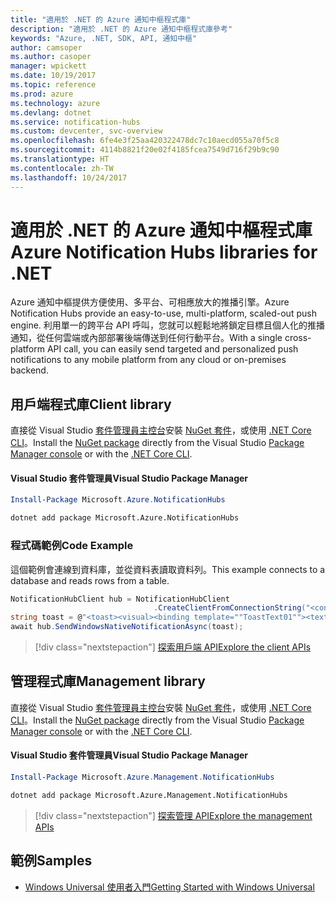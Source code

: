 ```yaml
---
title: "適用於 .NET 的 Azure 通知中樞程式庫"
description: "適用於 .NET 的 Azure 通知中樞程式庫參考"
keywords: "Azure, .NET, SDK, API, 通知中樞"
author: camsoper
ms.author: casoper
manager: wpickett
ms.date: 10/19/2017
ms.topic: reference
ms.prod: azure
ms.technology: azure
ms.devlang: dotnet
ms.service: notification-hubs
ms.custom: devcenter, svc-overview
ms.openlocfilehash: 6fe4e3f25aa420322478dc7c10aecd055a70f5c8
ms.sourcegitcommit: 4114b8821f20e02f4185fcea7549d716f29b9c90
ms.translationtype: HT
ms.contentlocale: zh-TW
ms.lasthandoff: 10/24/2017
---
```

# <a name="azure-notification-hubs-libraries-for-net"></a><span data-ttu-id="5f82a-104">適用於 .NET 的 Azure 通知中樞程式庫</span><span class="sxs-lookup"><span data-stu-id="5f82a-104">Azure Notification Hubs libraries for .NET</span></span>

<span data-ttu-id="5f82a-105">Azure 通知中樞提供方便使用、多平台、可相應放大的推播引擎。</span><span class="sxs-lookup"><span data-stu-id="5f82a-105">Azure Notification Hubs provide an easy-to-use, multi-platform, scaled-out push engine.</span></span> <span data-ttu-id="5f82a-106">利用單一的跨平台 API 呼叫，您就可以輕鬆地將鎖定目標且個人化的推播通知，從任何雲端或內部部署後端傳送到任何行動平台。</span><span class="sxs-lookup"><span data-stu-id="5f82a-106">With a single cross-platform API call, you can easily send targeted and personalized push notifications to any mobile platform from any cloud or on-premises backend.</span></span>

## <a name="client-library"></a><span data-ttu-id="5f82a-107">用戶端程式庫</span><span class="sxs-lookup"><span data-stu-id="5f82a-107">Client library</span></span>

<span data-ttu-id="5f82a-108">直接從 Visual Studio [套件管理員主控台][PackageManager]安裝 [NuGet 套件](https://www.nuget.org/packages/Microsoft.Azure.NotificationHubs)，或使用 [.NET Core CLI][DotNetCLI]。</span><span class="sxs-lookup"><span data-stu-id="5f82a-108">Install the [NuGet package](https://www.nuget.org/packages/Microsoft.Azure.NotificationHubs) directly from the Visual Studio [Package Manager console][PackageManager] or with the [.NET Core CLI][DotNetCLI].</span></span>

#### <a name="visual-studio-package-manager"></a><span data-ttu-id="5f82a-109">Visual Studio 套件管理員</span><span class="sxs-lookup"><span data-stu-id="5f82a-109">Visual Studio Package Manager</span></span>

```powershell
Install-Package Microsoft.Azure.NotificationHubs
```

```bash
dotnet add package Microsoft.Azure.NotificationHubs
```

### <a name="code-example"></a><span data-ttu-id="5f82a-110">程式碼範例</span><span class="sxs-lookup"><span data-stu-id="5f82a-110">Code Example</span></span>

<span data-ttu-id="5f82a-111">這個範例會連線到資料庫，並從資料表讀取資料列。</span><span class="sxs-lookup"><span data-stu-id="5f82a-111">This example connects to a database and reads rows from a table.</span></span>

```csharp
NotificationHubClient hub = NotificationHubClient
                                .CreateClientFromConnectionString("<connection string with full access>", "<hub name>");
string toast = @"<toast><visual><binding template=""ToastText01""><text id=""1"">Hello from a .NET App!</text></binding></visual></toast>";
await hub.SendWindowsNativeNotificationAsync(toast);
```

> [!div class="nextstepaction"]
> [<span data-ttu-id="5f82a-112">探索用戶端 API</span><span class="sxs-lookup"><span data-stu-id="5f82a-112">Explore the client APIs</span></span>](/dotnet/api/overview/azure/notificationhubs/client)


## <a name="management-library"></a><span data-ttu-id="5f82a-113">管理程式庫</span><span class="sxs-lookup"><span data-stu-id="5f82a-113">Management library</span></span>

<span data-ttu-id="5f82a-114">直接從 Visual Studio [套件管理員主控台][PackageManager]安裝 [NuGet 套件](https://www.nuget.org/packages/Microsoft.Azure.Management.NotificationHubs)，或使用 [.NET Core CLI][DotNetCLI]。</span><span class="sxs-lookup"><span data-stu-id="5f82a-114">Install the [NuGet package](https://www.nuget.org/packages/Microsoft.Azure.Management.NotificationHubs) directly from the Visual Studio [Package Manager console][PackageManager] or with the [.NET Core CLI][DotNetCLI].</span></span>

#### <a name="visual-studio-package-manager"></a><span data-ttu-id="5f82a-115">Visual Studio 套件管理員</span><span class="sxs-lookup"><span data-stu-id="5f82a-115">Visual Studio Package Manager</span></span>

```powershell
Install-Package Microsoft.Azure.Management.NotificationHubs
```

```bash
dotnet add package Microsoft.Azure.Management.NotificationHubs
```

> [!div class="nextstepaction"]
> [<span data-ttu-id="5f82a-116">探索管理 API</span><span class="sxs-lookup"><span data-stu-id="5f82a-116">Explore the management APIs</span></span>](/dotnet/api/overview/azure/notificationhubs/management)

## <a name="samples"></a><span data-ttu-id="5f82a-117">範例</span><span class="sxs-lookup"><span data-stu-id="5f82a-117">Samples</span></span>

- [<span data-ttu-id="5f82a-118">Windows Universal 使用者入門</span><span class="sxs-lookup"><span data-stu-id="5f82a-118">Getting Started with Windows Universal</span></span>](https://github.com/Azure/azure-notificationhubs-samples/tree/master/dotnet/GetStartedWindowsUniversal)

[PackageManager]: https://docs.microsoft.com/nuget/tools/package-manager-console
[DotNetCLI]: https://docs.microsoft.com/dotnet/core/tools/dotnet-add-package
